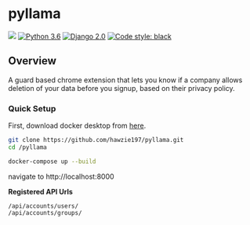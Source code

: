# pyllama
<a href="https://codeclimate.com/github/hawzie197/pyllama/maintainability"><img src="https://api.codeclimate.com/v1/badges/a99a88d28ad37a79dbf6/maintainability" /></a>
[![Python 3.6](https://img.shields.io/badge/python-3.7-blue.svg)](https://www.python.org/downloads/release/python-370/)
[![Django 2.0](https://img.shields.io/badge/Django-2.0-blue.svg)](https://docs.djangoproject.com/en/2.1/releases/2.0/)
<a href="https://github.com/psf/black"><img alt="Code style: black" src="https://img.shields.io/badge/code%20style-black-000000.svg"></a>

## Overview
A guard based chrome extension that lets you know if a company allows deletion of your data before you signup, based on their privacy policy.


### Quick Setup

First, download docker desktop from [here](https://www.docker.com/products/docker-desktop).
```bash
git clone https://github.com/hawzie197/pyllama.git
cd /pyllama

docker-compose up --build
```
navigate to http://localhost:8000

**Registered API Urls**
```text
/api/accounts/users/
/api/accounts/groups/
```